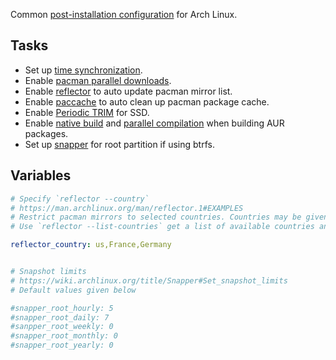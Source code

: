 Common [post-installation configuration](https://wiki.archlinux.org/title/User:Bai-Chiang/Installation_guide_(full_disk_encryption,secure_boot,unified_kernel_image,btrfs)#Post-installation) for Arch Linux.

## Tasks
- Set up [time synchronization](https://wiki.archlinux.org/title/Systemd-timesyncd).
- Enable [pacman parallel downloads](https://wiki.archlinux.org/title/Pacman#Enabling_parallel_downloads).
- Enable [reflector](https://wiki.archlinux.org/title/Reflector) to auto update pacman mirror list.
- Enable [paccache](https://wiki.archlinux.org/title/Pacman#Cleaning_the_package_cache) to auto clean up pacman package cache.
- Enable [Periodic TRIM](https://wiki.archlinux.org/title/Solid_state_drive#Periodic_TRIM) for SSD.
- Enable [native build](https://wiki.archlinux.org/title/Makepkg#Building_optimized_binaries) and [parallel compilation](https://wiki.archlinux.org/title/Makepkg#Parallel_compilation) when building AUR packages.
- Set up [snapper](https://wiki.archlinux.org/title/Snapper) for root partition if using btrfs.


## Variables
```yaml
# Specify `reflector --country`
# https://man.archlinux.org/man/reflector.1#EXAMPLES
# Restrict pacman mirrors to selected countries. Countries may be given by name or country code, or a mix of both.
# Use `reflector --list-countries` get a list of available countries and country codes.

reflector_country: us,France,Germany


# Snapshot limits
# https://wiki.archlinux.org/title/Snapper#Set_snapshot_limits
# Default values given below

#snapper_root_hourly: 5
#snapper_root_daily: 7
#sanpper_root_weekly: 0
#snapper_root_monthly: 0
#snapper_root_yearly: 0
```

